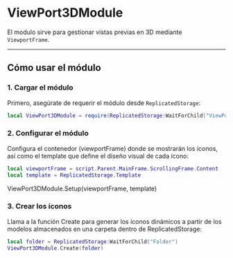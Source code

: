 # ViewPort3DModule

El modulo sirve para gestionar vistas previas en 3D mediante `ViewportFrame`. 

---

## Cómo usar el módulo

### 1. Cargar el módulo

Primero, asegúrate de requerir el módulo desde `ReplicatedStorage`:

```lua
local ViewPort3DModule = require(ReplicatedStorage:WaitForChild("ViewPort3DModule"))
```

### 2. Configurar el módulo
Configura el contenedor (viewportFrame) donde se mostrarán los íconos, así como el template que define el diseño visual de cada ícono:
```lua
local viewportFrame = script.Parent.MainFrame.ScrollingFrame.Content
local template = ReplicatedStorage.Template
```

ViewPort3DModule.Setup(viewportFrame, template)

### 3. Crear los íconos
Llama a la función Create para generar los íconos dinámicos a partir de los modelos almacenados en una carpeta dentro de ReplicatedStorage:
```lua
local folder = ReplicatedStorage:WaitForChild("Folder")
ViewPort3DModule.Create(folder)
```
